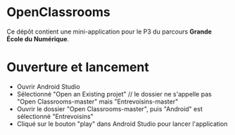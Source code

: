 # OpenClassrooms

Ce dépôt contient une mini-application pour le P3 du parcours **Grande École du Numérique**.

# Ouverture et lancement

- Ouvrir Android Studio
- Sélectionné "Open an Existing projet"
// le dossier ne s'appelle pas "Open Classrooms-master" mais "Entrevoisins-master"
- Ouvrir le dossier "Open Classrooms-master", puis "Android" est sélectionné "Entrevoisins"
- Cliqué sur le bouton "play" dans Android Studio pour lancer l'application
